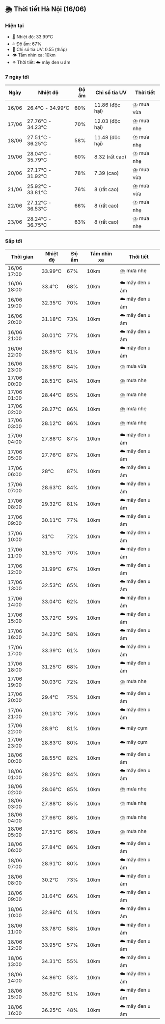 ## 🌦️ Thời tiết Hà Nội (16/06)

### Hiện tại

- 🌡️ Nhiệt độ: 33.99℃
- 💦 Độ ẩm: 67%
- 🌟 Chỉ số tia UV: 0.55 (thấp)
- 👁️ Tầm nhìn xa: 10km
- ☂️ Thời tiết: ☁️ mây đen u ám

### 7 ngày tới

| Ngày | Nhiệt độ | Độ ẩm | Chỉ số tia UV | Thời tiết |
| --- | --- | --- | --- | --- |
| 16/06 | 26.4℃ - 34.99℃ | 60% | 11.86 (độc hại) | ⛈️ mưa vừa |
| 17/06 | 27.76℃ - 34.23℃ | 70% | 12.03 (độc hại) | ⛈️ mưa nhẹ |
| 18/06 | 27.51℃ - 36.25℃ | 58% | 11.48 (độc hại) | ⛈️ mưa nhẹ |
| 19/06 | 28.04℃ - 35.79℃ | 60% | 8.32 (rất cao) | ⛈️ mưa nhẹ |
| 20/06 | 27.17℃ - 31.92℃ | 78% | 7.39 (cao) | ⛈️ mưa vừa |
| 21/06 | 25.92℃ - 33.81℃ | 76% | 8 (rất cao) | ⛈️ mưa vừa |
| 22/06 | 27.12℃ - 36.53℃ | 66% | 8 (rất cao) | ⛈️ mưa nhẹ |
| 23/06 | 28.24℃ - 36.75℃ | 63% | 8 (rất cao) | ⛈️ mưa nhẹ |

### Sắp tới

| Thời gian | Nhiệt độ | Độ ẩm | Tầm nhìn xa | Thời tiết |
| --- | --- | --- | --- | --- |
| 16/06 17:00 | 33.99℃ | 67% | 10km | ⛈️ mưa nhẹ |
| 16/06 18:00 | 33.4℃ | 68% | 10km | ☁️ mây đen u ám |
| 16/06 19:00 | 32.35℃ | 70% | 10km | ☁️ mây đen u ám |
| 16/06 20:00 | 31.18℃ | 73% | 10km | ☁️ mây đen u ám |
| 16/06 21:00 | 30.01℃ | 77% | 10km | ☁️ mây đen u ám |
| 16/06 22:00 | 28.85℃ | 81% | 10km | ☁️ mây đen u ám |
| 16/06 23:00 | 28.58℃ | 84% | 10km | ⛈️ mưa vừa |
| 17/06 00:00 | 28.51℃ | 84% | 10km | ⛈️ mưa nhẹ |
| 17/06 01:00 | 28.44℃ | 85% | 10km | ⛈️ mưa nhẹ |
| 17/06 02:00 | 28.27℃ | 86% | 10km | ⛈️ mưa nhẹ |
| 17/06 03:00 | 28.12℃ | 86% | 10km | ⛈️ mưa nhẹ |
| 17/06 04:00 | 27.88℃ | 87% | 10km | ☁️ mây đen u ám |
| 17/06 05:00 | 27.76℃ | 87% | 10km | ☁️ mây đen u ám |
| 17/06 06:00 | 28℃ | 87% | 10km | ☁️ mây đen u ám |
| 17/06 07:00 | 28.63℃ | 84% | 10km | ☁️ mây đen u ám |
| 17/06 08:00 | 29.32℃ | 81% | 10km | ☁️ mây đen u ám |
| 17/06 09:00 | 30.11℃ | 77% | 10km | ☁️ mây đen u ám |
| 17/06 10:00 | 31℃ | 72% | 10km | ☁️ mây đen u ám |
| 17/06 11:00 | 31.55℃ | 70% | 10km | ☁️ mây đen u ám |
| 17/06 12:00 | 31.99℃ | 67% | 10km | ☁️ mây đen u ám |
| 17/06 13:00 | 32.53℃ | 65% | 10km | ☁️ mây đen u ám |
| 17/06 14:00 | 33.04℃ | 62% | 10km | ☁️ mây đen u ám |
| 17/06 15:00 | 33.72℃ | 59% | 10km | ☁️ mây đen u ám |
| 17/06 16:00 | 34.23℃ | 58% | 10km | ☁️ mây đen u ám |
| 17/06 17:00 | 33.39℃ | 61% | 10km | ☁️ mây đen u ám |
| 17/06 18:00 | 31.25℃ | 68% | 10km | ☁️ mây đen u ám |
| 17/06 19:00 | 30.03℃ | 72% | 10km | ⛈️ mưa nhẹ |
| 17/06 20:00 | 29.4℃ | 75% | 10km | ☁️ mây đen u ám |
| 17/06 21:00 | 29.13℃ | 79% | 10km | ☁️ mây đen u ám |
| 17/06 22:00 | 28.9℃ | 81% | 10km | ☁️ mây cụm |
| 17/06 23:00 | 28.83℃ | 80% | 10km | ☁️ mây cụm |
| 18/06 00:00 | 28.55℃ | 82% | 10km | ☁️ mây đen u ám |
| 18/06 01:00 | 28.25℃ | 84% | 10km | ☁️ mây đen u ám |
| 18/06 02:00 | 28.06℃ | 85% | 10km | ⛈️ mưa nhẹ |
| 18/06 03:00 | 27.88℃ | 85% | 10km | ⛈️ mưa nhẹ |
| 18/06 04:00 | 27.66℃ | 86% | 10km | ⛈️ mưa nhẹ |
| 18/06 05:00 | 27.51℃ | 86% | 10km | ⛈️ mưa nhẹ |
| 18/06 06:00 | 27.84℃ | 86% | 10km | ☁️ mây đen u ám |
| 18/06 07:00 | 28.91℃ | 80% | 10km | ☁️ mây đen u ám |
| 18/06 08:00 | 30.2℃ | 73% | 10km | ☁️ mây đen u ám |
| 18/06 09:00 | 31.64℃ | 66% | 10km | ☁️ mây đen u ám |
| 18/06 10:00 | 32.96℃ | 61% | 10km | ☁️ mây đen u ám |
| 18/06 11:00 | 33.78℃ | 58% | 10km | ☁️ mây đen u ám |
| 18/06 12:00 | 33.95℃ | 57% | 10km | ☁️ mây đen u ám |
| 18/06 13:00 | 34.31℃ | 55% | 10km | ☁️ mây đen u ám |
| 18/06 14:00 | 34.86℃ | 53% | 10km | ☁️ mây đen u ám |
| 18/06 15:00 | 35.62℃ | 51% | 10km | ☁️ mây đen u ám |
| 18/06 16:00 | 36.25℃ | 48% | 10km | ☁️ mây đen u ám |

